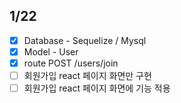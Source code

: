 ## 1/22
- [x] Database - Sequelize / Mysql
- [x] Model - User
- [x] route POST /users/join
- [ ] 회원가입 react 페이지 화면만 구현
- [ ] 회원가입 react 페이지 화면에 기능 적용